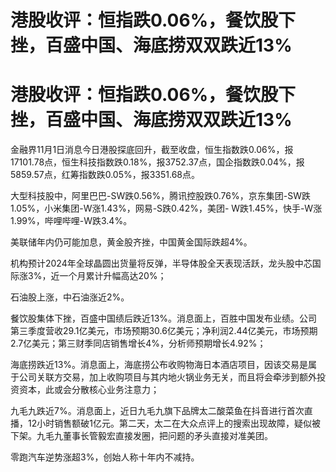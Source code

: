 # 港股收评：恒指跌0.06%，餐饮股下挫，百盛中国、海底捞双双跌近13%

# 港股收评：恒指跌0.06%，餐饮股下挫，百盛中国、海底捞双双跌近13%

金融界11月1日消息今日港股探底回升，截至收盘，恒生指数跌0.06%，报17101.78点，恒生科技指数跌0.18%，报3752.37点，国企指数跌0.04%，报5859.57点，红筹指数跌0.05%，报3351.68点。

大型科技股中，阿里巴巴-SW跌0.56%，腾讯控股跌0.76%，京东集团-SW跌1.05%，小米集团-W涨1.43%，网易-S跌0.42%，美团-
W跌1.45%，快手-W涨1.99%，哔哩哔哩-W跌3.4%。

美联储年内仍可能加息，黄金股齐挫，中国黄金国际跌超4%。

机构预计2024年全球晶圆出货量将反弹，半导体股全天表现活跃，龙头股中芯国际涨3%，近一个月累计升幅高达20%；

石油股上涨，中石油涨近2%。

餐饮股集体下挫，百盛中国绩后跌近13%。消息面上，百胜中国发布业绩。公司第三季度营收29.1亿美元，市场预期30.6亿美元；净利润2.44亿美元，市场预期2.7亿美元；第三财季同店销售增长4%，分析师预期增长4.92%；

海底捞跌近13%。消息面上，海底捞公布收购物海日本酒店项目，因该交易是属于公司关联方交易，加上收购项目与其内地火锅业务无关，而且将会牵涉到额外投资资本，此或会分散核心业务注意力；

九毛九跌近7%。消息面上，近日九毛九旗下品牌太二酸菜鱼在抖音进行首次直播，12小时销售额破1亿元。第二天，太二在大众点评上的搜索出现故障，疑似被下架。九毛九董事长管毅宏直接发圈，把问题的矛头直接对准美团。

零跑汽车逆势涨超3%，创始人称十年内不减持。

